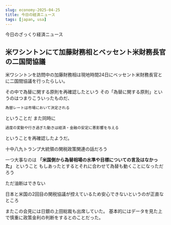 ```yaml
---
slug: economy-2025-04-25
title: 今日の経済ニュース
tags: [japan, usa]
---
```


今日のざっくり経済ニュース

<!-- truncate -->


## 米ワシントンにて加藤財務相とベッセント米財務長官の二国間協議

米ワシントンを訪問中の加藤財務相は現地時間24日にベッセント米財務長官とに二国間協議を行ったらしい。

その中で為替に関する原則を再確認したという
その「為替に関する原則」というのはつまりこういったものだ、
```markdown
為替レートは市場において決定される
```
ということだ
また同時に
```markdown
過度の変動や行き過ぎた動きは経済・金融の安定に悪影響を与える
```
ということを再確認したようだ。

十中八九トランプ大統領の関税政策関連の話だろう

一つ大事なのは **「米国側から為替相場の水準や目標についての言及はなかった」** ということ
もしあったとするとそれに合わせて為替も動くことになっただろう

ただ油断はできない

日本と米国の2回目の関税協議が控えているため安心できないというのが正直なところ

またこの会見には日銀の上田総裁も出席していた。
基本的にはデータを見た上で慎重に政策金利の判断をするとのことだった。